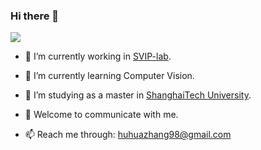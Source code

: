 ### Hi there 👋

<!--
**957001934/957001934** is a ✨ _special_ ✨ repository because its `README.md` (this file) appears on your GitHub profile.
Here are some ideas to get you started:

- 😄 Pronouns: ...
- ⚡ Fun fact: ...
-->
![](https://github-readme-stats.vercel.app/api?username=957001934)

- 🔭 I’m currently working in [SVIP-lab](https://github.com/svip-lab).  

- 🌱 I’m currently learning Computer Vision.  

- 👯 I’m studying as a master in [ShanghaiTech University](https://www.shanghaitech.edu.cn/).  

- 💬 Welcome to communicate with me.  

- 📫 Reach me through: huhuazhang98@gmail.com  

